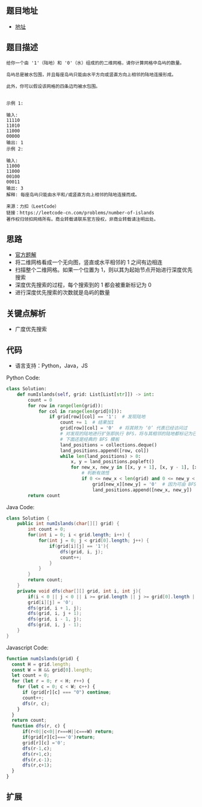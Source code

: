 ## 题目地址

- [地址](https://leetcode-cn.com/problems/number-of-islands/)

## 题目描述

```
给你一个由 '1'（陆地）和 '0'（水）组成的的二维网格，请你计算网格中岛屿的数量。

岛屿总是被水包围，并且每座岛屿只能由水平方向或竖直方向上相邻的陆地连接形成。

此外，你可以假设该网格的四条边均被水包围。


示例 1:

输入:
11110
11010
11000
00000
输出: 1
示例 2:

输入:
11000
11000
00100
00011
输出: 3
解释: 每座岛屿只能由水平和/或竖直方向上相邻的陆地连接而成。

来源：力扣（LeetCode）
链接：https://leetcode-cn.com/problems/number-of-islands
著作权归领扣网络所有。商业转载请联系官方授权，非商业转载请注明出处。
```

## 思路

- [官方题解](https://leetcode-cn.com/problems/number-of-islands/solution/dao-yu-shu-liang-by-leetcode/)
- 将二维网格看成一个无向图，竖直或水平相邻的 1 之间有边相连
- 扫描整个二维网格。如果一个位置为 1，则以其为起始节点开始进行深度优先搜索
- 深度优先搜索的过程，每个搜索到的 1 都会被重新标记为 0
- 进行深度优先搜索的次数就是岛屿的数量

## 关键点解析

- 广度优先搜索

## 代码

- 语言支持：Python，Java，JS

Python Code:

```python
class Solution:
    def numIslands(self, grid: List[List[str]]) -> int:
        count = 0
        for row in range(len(grid)):
            for col in range(len(grid[0])):
                if grid[row][col] == '1':  # 发现陆地
                    count += 1  # 结果加1
                    grid[row][col] = '0'  # 将其转为 ‘0’ 代表已经访问过
                    # 对发现的陆地进行扩张即执行 BFS，将与其相邻的陆地都标记为已访问
                    # 下面还是经典的 BFS 模板
                    land_positions = collections.deque()
                    land_positions.append([row, col])
                    while len(land_positions) > 0:
                        x, y = land_positions.popleft()
                        for new_x, new_y in [[x, y + 1], [x, y - 1], [x + 1, y], [x - 1, y]]:  # 进行四个方向的扩张
                            # 判断有效性
                            if 0 <= new_x < len(grid) and 0 <= new_y < len(grid[0]) and grid[new_x][new_y] == '1':
                                grid[new_x][new_y] = '0'  # 因为可由 BFS 访问到，代表同属一块岛，将其置 ‘0’ 代表已访问过
                                land_positions.append([new_x, new_y])
        return count


```

Java Code:

```java
class Solution {
    public int numIslands(char[][] grid) {
        int count = 0;
        for(int i = 0; i < grid.length; i++) {
            for(int j = 0; j < grid[0].length; j++) {
                if(grid[i][j] == '1'){
                    dfs(grid, i, j);
                    count++;
                }
            }
        }
        return count;
    }
    private void dfs(char[][] grid, int i, int j){
        if(i < 0 || j < 0 || i >= grid.length || j >= grid[0].length || grid[i][j] == '0') return;
        grid[i][j] = '0';
        dfs(grid, i + 1, j);
        dfs(grid, i, j + 1);
        dfs(grid, i - 1, j);
        dfs(grid, i, j - 1);
    }
}
```

Javascript Code:

```js
function numIslands(grid) {
  const H = grid.length;
  const W = H && grid[0].length;
  let count = 0;
  for (let r = 0; r < H; r++) {
    for (let c = 0; c < W; c++) {
      if (grid[r][c] === "0") continue;
      count++;
      dfs(r, c);
    }
  }
  return count;
  function dfs(r, c) {
      if(r<0||c<0||r===H||c===W) return;
      if(grid[r][c]==='0')return;
      grid[r][c] ='0';
      dfs(r-1,c);
      dfs(r+1,c);
      dfs(r,c-1);
      dfs(r,c+1);
  }
}
```

## 扩展
